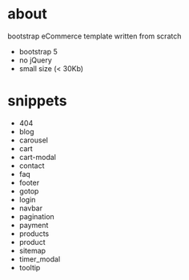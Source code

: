 # about
bootstrap eCommerce template written from scratch
- bootstrap 5
- no jQuery
- small size (< 30Kb)

# snippets
- 404
- blog
- carousel
- cart
- cart-modal
- contact
- faq
- footer
- gotop
- login
- navbar
- pagination
- payment
- products
- product 
- sitemap
- timer_modal
- tooltip
